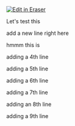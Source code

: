 <p><a target="_blank" href="https://app.eraser.io/workspace/crC94m70Ozr4dyUAcwWt" id="edit-in-eraser-github-link"><img alt="Edit in Eraser" src="https://firebasestorage.googleapis.com/v0/b/second-petal-295822.appspot.com/o/images%2Fgithub%2FOpen%20in%20Eraser.svg?alt=media&amp;token=968381c8-a7e7-472a-8ed6-4a6626da5501"></a></p>

Let's test this

add a new line right here

hmmm this is 

adding a 4th line

adding a 5th line

adding a 6th line

adding a 7th line

adding an 8th line

adding a 9th line


<!--- Eraser file: https://app.eraser.io/workspace/crC94m70Ozr4dyUAcwWt --->
